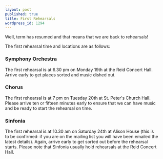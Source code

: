```yaml
---
layout: post
published: true
title: First Rehearsals
wordpress_id: 1294
---
```


Well, term has resumed and that means that we are back to rehearsals!

The first rehearsal time and locations are as follows:

### Symphony Orchestra

The first rehearsal is at 6.30 pm on Monday 19th at the Reid Concert Hall. Arrive early to get places sorted and music dished out.

### Chorus

The first rehearsal is at 7 pm on Tuesday 20th at St. Peter's Church Hall. Please arrive ten or fifteen minutes early to ensure that we can have music and be ready to start the rehearsal on time.

### Sinfonia

The first rehearsal is at 10.30 am on Saturday 24th at Alison House (this is to be confirmed: if you are on the mailing list you will have been emailed the latest details). Again, arrive early to get sorted out before the rehearsal starts. Please note that Sinfonia usually hold rehearsals at the Reid Concert Hall.
